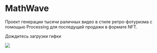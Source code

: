 # MathWave

Проект генерации тысячи раличных видео в стиле ретро-фотуризма с помощью Processing для последущей продажи в формате NFT.

Дождитесь загрузки гифки

![](https://github.com/denfad/MathWaveRelease/blob/main/recording.gif)


